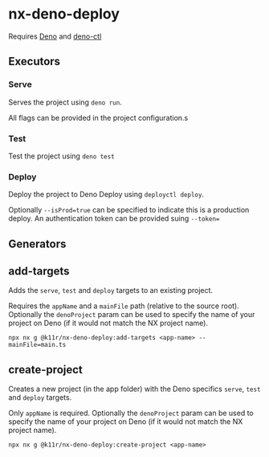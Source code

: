 # nx-deno-deploy

Requires [Deno](https://deno.com/deploy) and [deno-ctl](https://github.com/denoland/deployctl)

## Executors

### Serve

Serves the project using `deno run`.

All flags can be provided in the project configuration.s

### Test

Test the project using `deno test`

### Deploy

Deploy the project to Deno Deploy using `deployctl deploy`.

Optionally `--isProd=true` can be specified to indicate this is a production deploy. An authentication token can be provided suing `--token=`

## Generators

## add-targets

Adds the `serve`, `test` and `deploy` targets to an existing project.

Requires the `appName` and a `mainFile` path (relative to the source root). Optionally the `denoProject` param can be used to specify the name of your project on Deno (if it would not match the NX project name).

```
npx nx g @k11r/nx-deno-deploy:add-targets <app-name> --mainFile=main.ts
```

## create-project

Creates a new project (in the app folder) with the Deno specifics `serve`, `test` and `deploy` targets.

Only `appName` is required. Optionally the `denoProject` param can be used to specify the name of your project on Deno (if it would not match the NX project name).

```
npx nx g @k11r/nx-deno-deploy:create-project <app-name>
```
